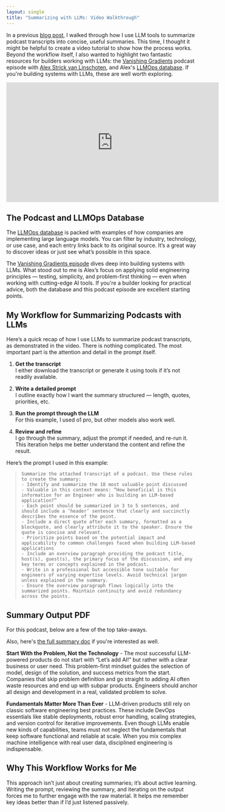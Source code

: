 ```yaml
---
layout: single
title: "Summarizing with LLMs: Video Walkthrough"
---
```


In a previous [blog post](/2024/12/23/summarizing-podcasts-with-llms.html), I walked through how I use LLM tools to summarize podcast transcripts into concise, useful summaries. This time, I thought it might be helpful to create a video tutorial to show how the process works. Beyond the workflow itself, I also wanted to highlight two fantastic resources for builders working with LLMs: the [Vanishing Gradients](https://vanishinggradients.fireside.fm/43) podcast episode with [Alex Strick van Linschoten](https://x.com/strickvl), and Alex's [LLMOps database](https://www.zenml.io/llmops-database). If you're building systems with LLMs, these are well worth exploring.


<iframe width="560" height="315" src="https://www.youtube.com/embed/3nhqXDiTZ6U?si=5d8LwsrDrRZoQ_9Z" title="YouTube video player" frameborder="0" allow="accelerometer; autoplay; clipboard-write; encrypted-media; gyroscope; picture-in-picture; web-share" referrerpolicy="strict-origin-when-cross-origin" allowfullscreen></iframe>


## The Podcast and LLMOps Database  

The [LLMOps database](https://www.zenml.io/llmops-database) is packed with examples of how companies are implementing large language models. You can filter by industry, technology, or use case, and each entry links back to its original source. It’s a great way to discover ideas or just see what’s possible in this space.

The [Vanishing Gradients episode](https://vanishinggradients.fireside.fm/43) dives deep into building systems with LLMs. What stood out to me is Alex’s focus on applying solid engineering principles — testing, simplicity, and problem-first thinking — even when working with cutting-edge AI tools. If you're a builder looking for practical advice, both the database and this podcast episode are excellent starting points.


## My Workflow for Summarizing Podcasts with LLMs

Here’s a quick recap of how I use LLMs to summarize podcast transcripts, as demonstrated in the video. There is nothing complicated. The most important part is the attention and detail in the prompt itself.

1. **Get the transcript**  
   I either download the transcript or generate it using tools if it’s not readily available.  

2. **Write a detailed prompt**  
   I outline exactly how I want the summary structured — length, quotes, priorities, etc.

3. **Run the prompt through the LLM**  
   For this example, I used o1 pro, but other models also work well.

4. **Review and refine**  
   I go through the summary, adjust the prompt if needed, and re-run it. This iteration helps me better understand the content and refine the result.

Here’s the prompt I used in this example:

> ```plaintext
> Summarize the attached transcript of a podcast. Use these rules to create the summary:
> - Identify and summarize the 10 most valuable point discussed
> - Valuable in this context means: “How beneficial is this information for an Engineer who is building an LLM-based application?”
> - Each point should be summarized in 3 to 5 sentences, and should include a ‘header’ sentence that clearly and succinctly describes the essence of the point.
> - Include a direct quote after each summary, formatted as a blockquote, and clearly attribute it to the speaker. Ensure the quote is concise and relevant.
> - Prioritize points based on the potential impact and applicability to common challenges faced when building LLM-based applications
> - Include an overview paragraph providing the podcast title, host(s), guest(s), the primary focus of the discussion, and any key terms or concepts explained in the podcast.
> - Write in a professional but accessible tone suitable for engineers of varying expertise levels. Avoid technical jargon unless explained in the summary.
> - Ensure the overview paragraph flows logically into the summarized points. Maintain continuity and avoid redundancy across the points.
> ```

## Summary Output PDF

For this podcast, below are a few of the top take-aways. 

Also, here's [the full summary doc](/docs/assets/pdfs/llm_ops_summary.pdf) if you're interested as well.

**Start With the Problem, Not the Technology** - The most successful LLM-powered products do not start with “Let’s add AI!” but rather with a clear business or user need. This problem-first mindset guides the selection of model, design of the solution, and success metrics from the start. Companies that skip problem definition and go straight to adding AI often waste resources and end up with subpar products. Engineers should anchor all design and development in a real, validated problem to solve.

**Fundamentals Matter More Than Ever** - LLM-driven products still rely on classic software engineering best practices. These include DevOps essentials like stable deployments, robust error handling, scaling strategies, and version control for iterative improvements. Even though LLMs enable new kinds of capabilities, teams must not neglect the fundamentals that keep software functional and reliable at scale. When you mix complex machine intelligence with real user data, disciplined engineering is indispensable.

## Why This Workflow Works for Me  

This approach isn’t just about creating summaries; it’s about active learning. Writing the prompt, reviewing the summary, and iterating on the output forces me to further engage with the raw material. It helps me remember key ideas better than if I’d just listened passively.
